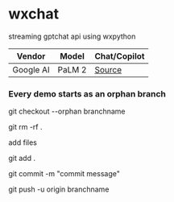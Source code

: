 # wxchat
streaming gptchat api using wxpython



| Vendor   | Model   | Chat/Copilot |
|------------|------------|------------|
| Google AI| PaLM 2| [Source]([https://github.com/myaichat/wxchat/blob/google_palm_copilot/google_palm_copilot.py])|



### Every demo starts as an orphan branch

git checkout --orphan branchname

git rm -rf .
 

add files

 

git add .

git commit -m "commit message"

git push -u origin branchname
